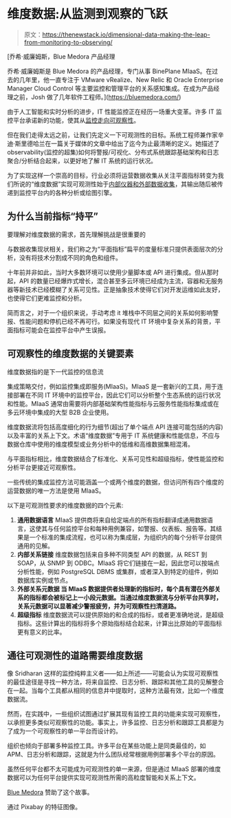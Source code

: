 # 维度数据:从监测到观察的飞跃

> 原文：<https://thenewstack.io/dimensional-data-making-the-leap-from-monitoring-to-observing/>

[](https://bluemedora.com/)

 [乔希·威廉姆斯，Blue Medora 产品经理

乔希·威廉姆斯是 Blue Medora 的产品经理，专门从事 BinePlane MIaaS。在过去的几年里，他一直专注于 VMware vRealize、New Relic 和 Oracle Enterprise Manager Cloud Control 等主要监控和管理平台的关系感知集成。在成为产品经理之前，Josh 做了几年软件工程师。](https://bluemedora.com/) [](https://bluemedora.com/)

由于人工智能和实时分析的进步，IT 性能监控正在经历一场重大变革。许多 IT 监控平台承诺新的功能，使其从[监控走向可观察性](https://thenewstack.io/monitoring-vs-observability-whats-the-difference/)。

但在我们走得太远之前，让我们先定义一下可观测性的目标。系统工程师兼作家辛迪·斯里德哈兰在一篇关于媒体的文章中给出了迄今为止最清晰的定义。她描述了 observability(监控的超集)如何将警报/可视化、分布式系统跟踪基础架构和日志聚合/分析结合起来，以更好地了解 IT 系统的运行状况。

为了实现这样一个崇高的目标，行业必须将运营数据收集从关注平面指标转变为我们所说的“维度数据”实现可观测性始于[内部仪器和外部数据收集](https://thenewstack.io/why-its-time-to-decouple-data-collection-from-monitoring-analytics/)，其输出随后被传递到监控平台内的各种分析或绘图引擎。

## 为什么当前指标“持平”

要理解对维度数据的需求，首先理解挑战是很重要的

与数据收集现状相关，我们称之为“平面指标”扁平的度量标准只提供表面层次的分析，没有将技术分割成不同的角色和组件。

十年前并非如此，当时大多数环境可以使用少量脚本或 API 进行集成。但从那时起，API 的数量已经爆炸式增长，混合甚至多云环境已经成为主流，容器和无服务器等新技术已经模糊了关系可见性。正是抽象技术使得它们对开发运维如此友好，也使得它们更难监控和分析。

简而言之，对于一个组织来说，手动考虑 it 堆栈中不同层之间的关系如何影响警报、性能问题和停机已经不再可行。如果没有现代 IT 环境中复杂关系的背景，平面指标可能会在监控平台中产生误报。

## 可观察性的维度数据的关键要素

维度数据指的是下一代监控的信息流

集成策略交付，例如监控集成即服务(MIaaS)。MIaaS 是一套新兴的工具，用于连接部署在不同 IT 环境中的监控平台，因此它们可以分析整个生态系统的运行状况和性能。MIaaS 通常由需要将内部基础架构性能指标与云服务性能指标集成或在多云环境中集成的大型 B2B 企业使用。

维度数据流将包括高度细化的行为细节(超出了单个端点 API 连接可能包括的内容)以及丰富的关系上下文。术语“维度数据”专用于 IT 系统健康和性能信息，不应与数据仓库中使用的维度模型或业务分析中的低维和高维数据集相混淆。

与平面指标相比，维度数据结合了标准化、关系可见性和超级指标，使性能监控和分析平台更接近可观察性。

一些传统的集成监控方法可能涵盖一个或两个维度的数据，但访问所有四个维度的运营数据的唯一方法是使用 MIaaS。

以下是可观测性要求的维度数据的四个元素:

1.  **通用数据语言** MIaaS 提供商将来自给定端点的所有指标翻译成通用数据语言，这使其与任何监控平台和每种用例兼容，如警报、仪表板、报告等。其结果是一个标准的集成流程，也可以称为集成层，为组织内的每个分析平台提供通用的见解。
2.  **内部关系链接**
    维度数据包括来自多种不同类型 API 的数据，从 REST 到 SOAP，从 SNMP 到 ODBC。MIaaS 将它们链接在一起，因此您可以按端点分析性能，例如 PostgreSQL DBMS 或集群，或者深入到特定的组件，例如数据库实例或节点。
3.  **外部关系元数据
    当 MIaaS 数据提供者处理新的指标时，每个具有潜在外部关系的指标都会被标记上一小段元数据。当通过维度数据流与分析平台共享时，关系元数据可以显著减少警报疲劳，并为可观察性扫清道路。**
4.  **超级指标** 维度数据流可以提供原始的和合成的指标，或者更准确地说，是超级指标。这些计算出的指标将多个原始指标结合起来，计算出比原始的平面指标更有意义的比率。

## 通往可观测性的道路需要维度数据

像 Sridharan 这样的监控纯粹主义者——如上所述——可能会认为实现可观察性的最佳途径是寻找一种方法，将来自监控、日志分析、跟踪和其他工具的见解整合在一起。当每个工具都从相同的信息井中提取时，这种方法最有效，比如一个维度数据流。

然而，在实践中，一些组织试图通过扩展其现有监控工具的功能来实现可观察性，以承担更多类似可观察性的功能。事实上，许多监控、日志分析和跟踪工具都是为了成为一个可观察性的单一平台而设计的。

组织也倾向于部署多种监控工具。许多平台在某些功能上是同类最佳的，如 APM、日志分析和跟踪，这就是为什么团队经常根据用例部署多个平台的原因。

虽然任何平台都不太可能成为可观测性的单一来源，但是通过 MIaaS 部署的维度数据可以为任何平台提供实现可观测性所需的高粒度智能和关系上下文。

[Blue Medora](https://bluemedora.com/) 赞助了这个故事。

通过 Pixabay 的特征图像。

<svg xmlns:xlink="http://www.w3.org/1999/xlink" viewBox="0 0 68 31" version="1.1"><title>Group</title> <desc>Created with Sketch.</desc></svg>